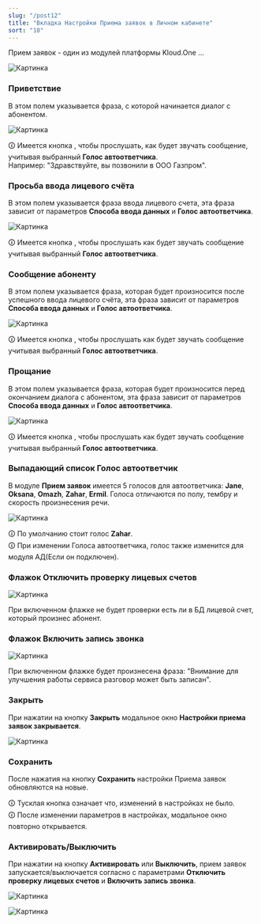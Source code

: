 ```yaml
---
slug: "/post12"
title: "Вкладка Настройки Приема заявок в Личном кабинете"
sort: "10"
---
```


Прием заявок - один из модулей платформы Kloud.One …

![Картинка](./images/settings_pz_main.png "Окно Настроек Приема заявок")

### Приветствие

В этом полем указывается фраза, с которой начинается диалог с абонентом.

![Картинка](./images/settings_pz_first_phrase.png "Поле Приветствие")

🛈 Имеется кнопка , чтобы прослушать, как будет звучать сообщение, учитывая выбранный **Голос автоответчика**.  
Например: "Здравствуйте, вы позвонили в ООО Газпром".

### Просьба ввода лицевого счёта

В этом полем указывается фраза ввода лицевого счета, эта фраза зависит от параметров **Способа ввода данных** и **Голос автоответчика**.

![Картинка](./images/settings_pz_second_phrase.png "Поле Просьба ввода лицевого счёта")

🛈 Имеется кнопка , чтобы прослушать как будет звучать сообщение учитывая выбранный **Голос автоответчика**.

### Сообщение абоненту

В этом полем указывается фраза, которая будет произносится после успешного ввода лицевого счёта, эта фраза зависит от параметров **Способа ввода данных** и **Голос автоответчика**.

![Картинка](./images/settings_pz_third_phrase.png "Поле Сообщение абоненту")

🛈 Имеется кнопка , чтобы прослушать как будет звучать сообщение учитывая выбранный **Голос автоответчика**.

### Прощание

В этом полем указывается фраза, которая будет произносится перед окончанием диалога с абонентом, эта фраза зависит от параметров **Способа ввода данных** и **Голос автоответчика**.

![Картинка](./images/settings_pz_last_phrase.png "Поле Прощание")

🛈 Имеется кнопка , чтобы прослушать как будет звучать сообщение учитывая выбранный **Голос автоответчика**.

### Выпадающий список Голос автоответчик

В модуле **Прием заявок** имеется 5 голосов для автоответчика:  **Jane**, **Oksana**, **Omazh**, **Zahar**, **Ermil**. Голоса отличаются по полу, тембру и скорость произнесения речи.

![Картинка](./images/settings_pz_voice_picker.png "Все голоса в выпадающем списке")

🛈 По умолчанию стоит голос **Zahar**.  
🛈 При изменении Голоса автоответчика, голос также изменится для модуля АД(Если он подключен).

### Флажок Отключить проверку лицевых счетов

![Картинка](./images/settings_pz_checkbox_check_personal_accounts.png "Флажок Отключить проверку лицевых счетов")

При включенном флажке не будет проверки есть ли в БД лицевой счет, который произнес абонент.

### Флажок Включить запись звонка

![Картинка](./images/settings_pz_checkbox_record.png "Флажок Включить запись звонка")

При включенном флажке будет произнесена фраза: "Внимание для улучшения работы сервиса разговор может быть записан".

### Закрыть

При нажатии на кнопку **Закрыть** модальное окно **Настройки приема заявок закрывается**.

![Картинка](./images/settings_pz_butt_close.png "Кнопка Закрыть")

### Сохранить

После нажатия на кнопку **Сохранить** настройки Приема заявок обновляются на новые.

🛈 Тусклая кнопка означает что, изменений в настройках не было.  
🛈 После изменении параметров в настройках, модальное окно повторно открывается.

### Активировать/Выключить

При нажатии на кнопку **Активировать** или **Выключить**, прием заявок запускается/выключается согласно с параметрами **Отключить проверку лицевых счетов** и **Включить запись звонка**.

![Картинка](./images/settings_pz_butt_enable.png "Кнопка Включить")

![Картинка](./images/settings_pz_butt_disable.png "Кнопка Выключить")